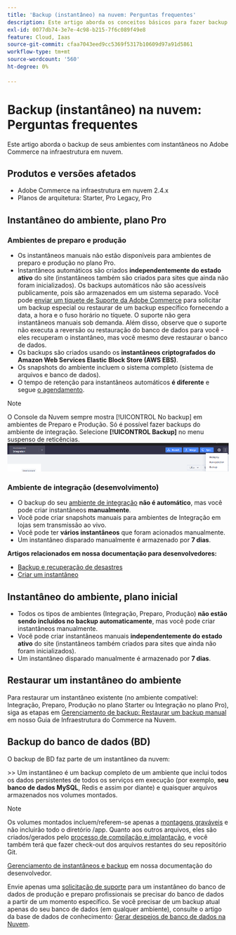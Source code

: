 ```yaml
---
title: 'Backup (instantâneo) na nuvem: Perguntas frequentes'
description: Este artigo aborda os conceitos básicos para fazer backup de seus ambientes com snapshots no Adobe Commerce na infraestrutura em nuvem.
exl-id: 0077db74-3e7e-4c98-b215-7f6c089f49e8
feature: Cloud, Iaas
source-git-commit: cfaa7043eed9cc5369f5317b10609d97a91d5861
workflow-type: tm+mt
source-wordcount: '560'
ht-degree: 0%

---
```


# Backup (instantâneo) na nuvem: Perguntas frequentes

Este artigo aborda o backup de seus ambientes com instantâneos no Adobe Commerce na infraestrutura em nuvem.

## Produtos e versões afetados

* Adobe Commerce na infraestrutura em nuvem 2.4.x
* Planos de arquitetura: Starter, Pro Legacy, Pro

## Instantâneo do ambiente, plano Pro

### Ambientes de preparo e produção

* Os instantâneos manuais não estão disponíveis para ambientes de preparo e produção no plano Pro.
* Instantâneos automáticos são criados **independentemente do estado ativo** do site (instantâneos também são criados para sites que ainda não foram inicializados). Os backups automáticos não são acessíveis publicamente, pois são armazenados em um sistema separado.
Você pode [enviar um tíquete de Suporte da Adobe Commerce](/docs/commerce-knowledge-base/kb/help-center-guide/magento-help-center-user-guide.html#submit-ticket) para solicitar um backup especial ou restaurar de um backup específico fornecendo a data, a hora e o fuso horário no tíquete. O suporte não gera instantâneos manuais sob demanda.
Além disso, observe que o suporte não executa a reversão ou restauração do banco de dados para você - eles recuperam o instantâneo, mas você mesmo deve restaurar o banco de dados.
* Os backups são criados usando os **instantâneos criptografados do Amazon Web Services Elastic Block Store (AWS EBS)**.
* Os snapshots do ambiente incluem o sistema completo (sistema de arquivos e banco de dados).
* O tempo de retenção para instantâneos automáticos **é diferente** e segue [o agendamento](/docs/commerce-cloud-service/user-guide/architecture/pro-architecture.html?lang=en#backup-and-disaster-recovery).

>[!NOTE]
>O Console da Nuvem sempre mostra [!UICONTROL No backup] em ambientes de Preparo e Produção. Só é possível fazer backups do ambiente de integração. Selecione **[!UICONTROL Backup]** no menu suspenso de reticências.
>![cloud_console_backup.png](assets/cloud_console_backup.png)





### Ambiente de integração (desenvolvimento)

* O backup do seu [ambiente de integração](/help/announcements/adobe-commerce-announcements/integration-environment-enhancement-request-pro-and-starter.md) **não é automático**, mas você pode criar instantâneos **manualmente**.
* Você pode criar snapshots manuais para ambientes de Integração em lojas sem transmissão ao vivo.
* Você pode ter **vários instantâneos** que foram acionados manualmente.
* Um instantâneo disparado manualmente é armazenado por **7 dias**.

**Artigos relacionados em nossa documentação para desenvolvedores:**

* [Backup e recuperação de desastres](/docs/commerce-cloud-service/user-guide/architecture/pro-architecture.html#backup-and-disaster-recovery)
* [Criar um instantâneo](/docs/commerce-cloud-service/user-guide/develop/storage/snapshots.html)

## Instantâneo do ambiente, plano inicial

* Todos os tipos de ambientes (Integração, Preparo, Produção) **não estão sendo incluídos no backup automaticamente**, mas você pode criar instantâneos manualmente.
* Você pode criar instantâneos manuais **independentemente do estado ativo** do site (instantâneos também criados para sites que ainda não foram inicializados).
* Um instantâneo disparado manualmente é armazenado por **7 dias**.

## Restaurar um instantâneo do ambiente

Para restaurar um instantâneo existente (no ambiente compatível: Integração, Preparo, Produção no plano Starter ou Integração no plano Pro), siga as etapas em [Gerenciamento de backup: Restaurar um backup manual](https://experienceleague.adobe.com/en/docs/commerce-cloud-service/user-guide/develop/storage/snapshots#restore-a-manual-backup) em nosso Guia de Infraestrutura do Commerce na Nuvem.

## Backup do banco de dados (BD)

O backup de BD faz parte de um instantâneo da nuvem:

&#x200B;>>
Um instantâneo é um backup completo de um ambiente que inclui todos os dados persistentes de todos os serviços em execução (por exemplo, **seu banco de dados MySQL**, Redis e assim por diante) e quaisquer arquivos armazenados nos volumes montados.

>[!NOTE]
>
>Os volumes montados incluem/referem-se apenas a [montagens graváveis](/docs/commerce-cloud-service/user-guide/configure/app/properties/properties.html?lang=en#mounts) e não incluirão todo o diretório /app. Quanto aos outros arquivos, eles são criados/gerados pelo [processo de compilação e implantação](/docs/commerce-cloud-service/user-guide/architecture/pro-develop-deploy-workflow.html?lang=en#deployment-workflow), e você também terá que fazer check-out dos arquivos restantes do seu repositório Git.

[Gerenciamento de instantâneos e backup](/docs/commerce-cloud-service/user-guide/develop/storage/snapshots.html) em nossa documentação do desenvolvedor.

Envie apenas uma [solicitação de suporte](/docs/commerce-knowledge-base/kb/help-center-guide/magento-help-center-user-guide.html?lang=en#submit-ticket) para um instantâneo do banco de dados de produção e preparo profissionais se precisar do banco de dados a partir de um momento específico. Se você precisar de um backup atual apenas do seu banco de dados (em qualquer ambiente), consulte o artigo da base de dados de conhecimento: [Gerar despejos de banco de dados na Nuvem](/help/how-to/general/create-database-dump-on-cloud.md).
